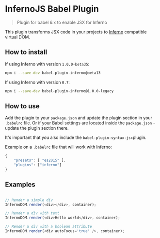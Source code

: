 # InfernoJS Babel Plugin

> Plugin for babel 6.x to enable JSX for Inferno

This plugin transforms JSX code in your projects to [Inferno](https://github.com/trueadm/inferno) compatible virtual DOM. 

## How to install

If using Inferno with version `1.0.0-beta35`:
```bash
npm i --save-dev babel-plugin-inferno@beta13
```

If using Inferno with version `0.7`:
```bash
npm i --save-dev babel-plugin-inferno@1.0.0-legacy
```

## How to use

Add the plugin to your `package.json` and update the plugin section in your `.babelrc` file. Or if your Babel settings are located inside the `package.json` - update the plugin section there.

It's important that you also include the `babel-plugin-syntax-jsx`plugin.

Example on a `.babelrc` file that will work with Inferno:


```js
{   
    "presets": [ "es2015" ],
    "plugins": ["inferno"]
}
```

## Examples    

```js

// Render a simple div
InfernoDOM.render(<div></div>, container); 

// Render a div with text
InfernoDOM.render(<div>Hello world</div>, container); 

// Render a div with a boolean attribute
InfernoDOM.render(<div autoFocus='true' />, container);

```
